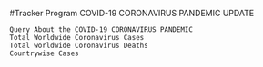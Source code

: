 #Tracker Program
COVID-19 CORONAVIRUS PANDEMIC UPDATE
```
Query About the COVID-19 CORONAVIRUS PANDEMIC
Total Worldwide Coronavirus Cases
Total worldwide Coronavirus Deaths
Countrywise Cases
```
